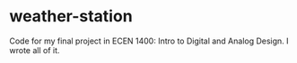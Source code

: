 # weather-station
Code for my final project in ECEN 1400: Intro to Digital and Analog Design.
I wrote all of it.

